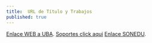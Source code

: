 ```yaml
---
title:  URL de Título y Trabajos
published: true
---
```


[Enlace WEB a UBA](http://bit.ly/2lJMsgO).
[Soportes click aqui](https://forms.gle/EVgY9Ey1WrWEH87V7)
[Enlace SONEDU](https://enlinea.sunedu.gob.pe/).